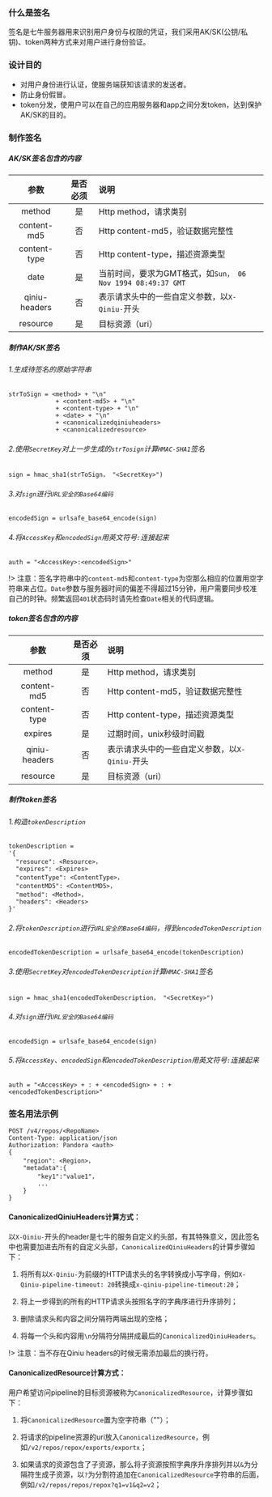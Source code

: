 ### 什么是签名
签名是七牛服务器用来识别用户身份与权限的凭证，我们采用AK/SK(公钥/私钥)、token两种方式来对用户进行身份验证。
### 设计目的
* 对用户身份进行认证，使服务端获知该请求的发送者。
* 防止身份假冒。
* token分发，使用户可以在自己的应用服务器和app之间分发token，达到保护AK/SK的目的。

### 制作签名
##### AK/SK签名包含的内容

|参数|是否必须|说明|
|:---:|:---:|:---|
|method|是|Http method，请求类别|
|content-md5|否|Http content-md5，验证数据完整性|
|content-type|否|Http content-type，描述资源类型|
|date|是|当前时间，要求为GMT格式，如`Sun， 06 Nov 1994 08:49:37 GMT`|
|qiniu-headers|否|表示请求头中的一些自定义参数，以`X-Qiniu-`开头|
|resource|是|目标资源（uri）|

##### 制作AK/SK签名

###### 1.生成待签名的原始字符串

```
strToSign = <method> + "\n"
             + <content-md5> + "\n"
             + <content-type> + "\n"
             + <date> + "\n"
             + <canonicalizedqiniuheaders>
             + <canonicalizedresource>
```

###### 2.使用`SecretKey`对上一步生成的`strTosign`计算`HMAC-SHA1`签名

```
sign = hmac_sha1(strToSign， "<SecretKey>")
```

###### 3.对`sign`进行`URL安全的Base64编码`

```
encodedSign = urlsafe_base64_encode(sign)
```

###### 4.将`AccessKey`和`encodedSign`用英文符号`:`连接起来

```
auth = "<AccessKey>:<encodedSign>"
```

!> 注意：签名字符串中的`content-md5`和`content-type`为空那么相应的位置用空字符串来占位。`Date`参数与服务器时间的偏差不得超过15分钟，用户需要同步校准自己的时钟。频繁返回`401`状态码时请先检查`Date`相关的代码逻辑。


##### token签名包含的内容

|参数|是否必须|说明|
|:---:|:---:|:---|
|method|是|Http method，请求类别|
|content-md5|否|Http content-md5，验证数据完整性|
|content-type|否|Http content-type，描述资源类型|
|expires|是|过期时间，unix秒级时间戳|
|qiniu-headers|否|表示请求头中的一些自定义参数，以`X-Qiniu-`开头|
|resource|是|目标资源（uri）|

##### 制作token签名

###### 1.构造`tokenDescription`

```
tokenDescription = 
'{
  "resource": <Resource>，
  "expires": <Expires>
  "contentType": <ContentType>，
  "contentMD5": <ContentMD5>，
  "method": <Method>，
  "headers": <Headers>
}'
```

###### 2.将`tokenDescription`进行`URL安全的Base64编码`，得到`encodedTokenDescription`

```
encodedTokenDescription = urlsafe_base64_encode(tokenDescription)
```

###### 3.使用`SecretKey`对`encodedTokenDescription`计算`HMAC-SHA1`签名

```
sign = hmac_sha1(encodedTokenDescription， "<SecretKey>")
```

###### 4.对`sign`进行`URL安全的Base64编码`

```
encodedSign = urlsafe_base64_encode(sign)
```

###### 5.将`AccessKey`、`encodedSign`和`encodedTokenDescription`用英文符号`:`连接起来

```
auth = "<AccessKey> + : + <encodedSign> + : + <encodedTokenDescription>"
```

### 签名用法示例


```
POST /v4/repos/<RepoName>
Content-Type: application/json
Authorization: Pandora <auth>
{
    "region": <Region>，
    "metadata":{
        "key1":"value1"，
        ...
    }
}
```

#### CanonicalizedQiniuHeaders计算方式：

以`X-Qiniu-`开头的header是七牛的服务自定义的头部，有其特殊意义，因此签名中也需要加进去所有的自定义头部，`CanonicalizedQiniuHeaders`的计算步骤如下：

1. 将所有以`X-Qiniu-`为前缀的HTTP请求头的名字转换成小写字母，例如`X-Qiniu-pipeline-timeout: 20`转换成`x-qiniu-pipeline-timeout:20`；

2. 将上一步得到的所有的HTTP请求头按照名字的字典序进行升序排列；

3. 删除请求头和内容之间分隔符两端出现的空格；

4. 将每一个头和内容用`\n`分隔符分隔拼成最后的`CanonicalizedQiniuHeaders`。

!> 注意：当不存在Qiniu headers的时候无需添加最后的换行符。

#### CanonicalizedResource计算方式：

用户希望访问pipeline的目标资源被称为`CanonicalizedResource`，计算步骤如下：

1. 将`CanonicalizedResource`置为空字符串（""）；

2. 将请求的pipeline资源的uri放入`CanonicalizedResource`，例如`/v2/repos/repox/exports/exportx`；

3. 如果请求的资源包含了子资源，那么将子资源按照字典序升序排列并以`&`为分隔符生成子资源，以`?`为分割符追加在`CanonicalizedResource`字符串的后面，例如`/v2/repos/repos/repox?q1=v1&q2=v2`；







